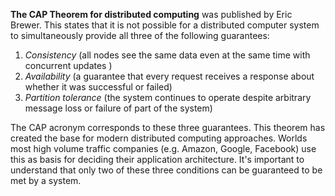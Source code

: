 **The CAP Theorem for distributed computing**  was published by Eric Brewer. This states that it is not possible for a distributed computer system to simultaneously provide all three of the following guarantees:

1.  _Consistency_  (all nodes see the same data even at the same time with concurrent updates )
2.  _Availability_  (a guarantee that every request receives a response about whether it was successful or failed)
3.  _Partition tolerance_  (the system continues to operate despite arbitrary message loss or failure of part of the system)

The CAP acronym corresponds to these three guarantees. This theorem has created the base for modern distributed computing approaches. Worlds most high volume traffic companies (e.g. Amazon, Google, Facebook) use this as basis for deciding their application architecture. It's important to understand that only two of these three conditions can be guaranteed to be met by a system.
<!--stackedit_data:
eyJoaXN0b3J5IjpbMjYwNDg1ODMyXX0=
-->